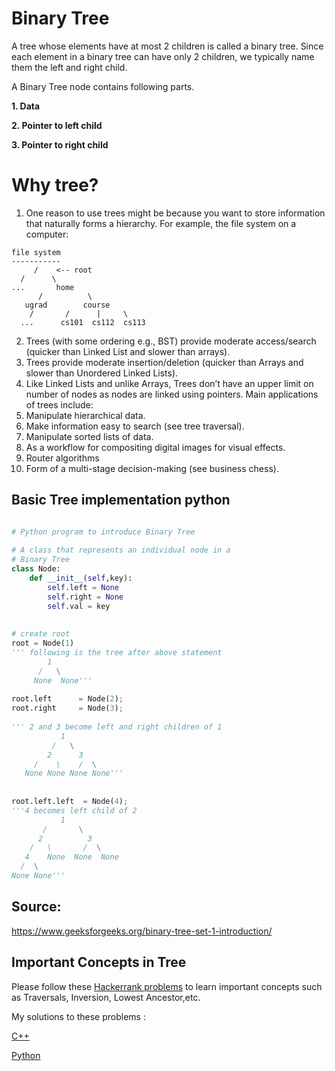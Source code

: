 # Binary Tree

A tree whose elements have at most 2 children is called a binary tree. Since each element in a binary tree can have only 2 children, we typically name them the left and right child.

A Binary Tree node contains following parts.

__1. Data__

__2. Pointer to left child__

__3. Pointer to right child__

# Why tree?

1. One reason to use trees might be because you want to store information that naturally forms a hierarchy. For example, the file system on a computer: 
```
file system
-----------
     /    <-- root
  /      \
...       home
      /          \
   ugrad        course
    /       /      |     \
  ...      cs101  cs112  cs113
```
2. Trees (with some ordering e.g., BST) provide moderate access/search (quicker than Linked List and slower than arrays). 
3. Trees provide moderate insertion/deletion (quicker than Arrays and slower than Unordered Linked Lists). 
4. Like Linked Lists and unlike Arrays, Trees don’t have an upper limit on number of nodes as nodes are linked using pointers.
Main applications of trees include: 
1. Manipulate hierarchical data. 
2. Make information easy to search (see tree traversal). 
3. Manipulate sorted lists of data. 
4. As a workflow for compositing digital images for visual effects. 
5. Router algorithms 
6. Form of a multi-stage decision-making (see business chess). 

## Basic Tree implementation python

```python

# Python program to introduce Binary Tree
 
# A class that represents an individual node in a
# Binary Tree
class Node:
    def __init__(self,key):
        self.left = None
        self.right = None
        self.val = key
 
 
# create root
root = Node(1)
''' following is the tree after above statement
        1
      /   \
     None  None'''
 
root.left      = Node(2);
root.right     = Node(3);
   
''' 2 and 3 become left and right children of 1
           1
         /   \
        2      3
     /    \    /  \
   None None None None'''
 
 
root.left.left  = Node(4);
'''4 becomes left child of 2
           1
       /       \
      2          3
    /   \       /  \
   4    None  None  None
  /  \
None None'''

```
## Source: 

https://www.geeksforgeeks.org/binary-tree-set-1-introduction/

## Important Concepts in Tree

Please follow these [Hackerrank problems](https://www.hackerrank.com/domains/data-structures?filters%5Bsubdomains%5D%5B%5D=trees&filters%5Bsubdomains%5D%5B%5D=balanced-trees) to learn important concepts such as Traversals, Inversion, Lowest Ancestor,etc.

My solutions to these problems :

[C++](https://github.com/acao2002/Learn-DataStructures-and-Algorithms-with-Hackerrank-Solutions/tree/main/Data%20Structures%20Problems(C%2B%2B)/Tree)

[Python](https://github.com/acao2002/Learn-DataStructures-and-Algorithms-with-Hackerrank-Solutions/tree/main/Data%20Structures%20Problems(python)/Tree)
